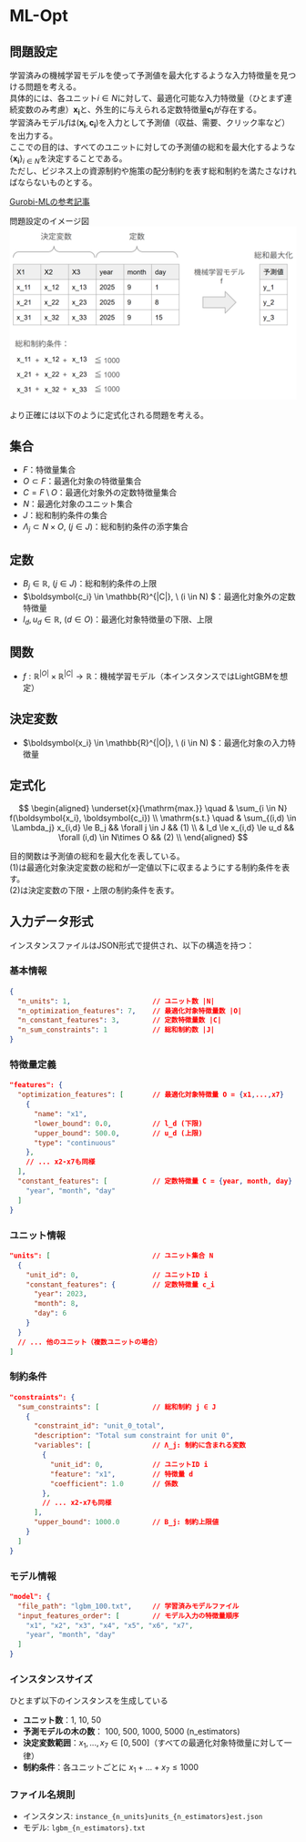 # ML-Opt

## 問題設定
学習済みの機械学習モデルを使って予測値を最大化するような入力特徴量を見つける問題を考える。  
具体的には、各ユニット$i \in N$に対して、最適化可能な入力特徴量（ひとまず連続変数のみ考慮）$\boldsymbol{x_i}$と、外生的に与えられる定数特徴量$\boldsymbol{c_i}$が存在する。  
学習済みモデル$f$は$(\boldsymbol{x_i}, \boldsymbol{c_i})$を入力として予測値（収益、需要、クリック率など）を出力する。  
ここでの目的は、すべてのユニットに対しての予測値の総和を最大化するような$\{\boldsymbol{x_i}\}_{i\in N}$を決定することである。    
ただし、ビジネス上の資源制約や施策の配分制約を表す総和制約を満たさなければならないものとする。

[Gurobi-MLの参考記事](https://gurobi-machinelearning.readthedocs.io/en/stable/auto_examples/example4_price_optimization.html#sphx-glr-auto-examples-example4-price-optimization-py)

問題設定のイメージ図
![](./assets/problem_setting.png)

より正確には以下のように定式化される問題を考える。  

## 集合
- $F$：特徴量集合
- $O \subset F$：最適化対象の特徴量集合
- $C = F \setminus O$：最適化対象外の定数特徴量集合
- $N$：最適化対象のユニット集合
- $J$：総和制約条件の集合
- $\Lambda_j \subset N\times O, \ (j\in J)$：総和制約条件の添字集合


## 定数
- $B_j \in \mathbb{R}, \ (j\in J)$：総和制約条件の上限
- $\boldsymbol{c_i} \in \mathbb{R}^{|C|}, \ (i \in N) $：最適化対象外の定数特徴量
- $l_d, u_d \in \mathbb{R}, \ (d \in O)$：最適化対象特徴量の下限、上限

## 関数
- $f:\mathbb{R}^{|O|}\times \mathbb{R}^{|C|} \to \mathbb{R}$：機械学習モデル（本インスタンスではLightGBMを想定）

## 決定変数
- $\boldsymbol{x_i} \in \mathbb{R}^{|O|}, \ (i \in N) $：最適化対象の入力特徴量

## 定式化
$$
\begin{aligned}
    \underset{x}{\mathrm{max.}} \quad & \sum_{i \in N} f(\boldsymbol{x_i}, \boldsymbol{c_i})  \\  
    \mathrm{s.t.} \quad & \sum_{(i,d) \in \Lambda_j} x_{i,d} \le B_j && \forall j \in J && (1) \\  
    & l_d \le x_{i,d} \le u_d  && \forall (i,d) \in N\times O && (2) \\  
\end{aligned}
$$

目的関数は予測値の総和を最大化を表している。  
(1)は最適化対象決定変数の総和が一定値以下に収まるようにする制約条件を表す。  
(2)は決定変数の下限・上限の制約条件を表す。

## 入力データ形式

インスタンスファイルはJSON形式で提供され、以下の構造を持つ：

### 基本情報
```json
{
  "n_units": 1,                    // ユニット数 |N|
  "n_optimization_features": 7,    // 最適化対象特徴量数 |O|
  "n_constant_features": 3,        // 定数特徴量数 |C|
  "n_sum_constraints": 1           // 総和制約数 |J|
}
```

### 特徴量定義
```json
"features": {
  "optimization_features": [       // 最適化対象特徴量 O = {x1,...,x7}
    {
      "name": "x1",
      "lower_bound": 0.0,          // l_d (下限)
      "upper_bound": 500.0,        // u_d (上限)
      "type": "continuous"
    },
    // ... x2-x7も同様
  ],
  "constant_features": [           // 定数特徴量 C = {year, month, day}
    "year", "month", "day"
  ]
}
```

### ユニット情報
```json
"units": [                         // ユニット集合 N
  {
    "unit_id": 0,                  // ユニットID i
    "constant_features": {         // 定数特徴量 c_i
      "year": 2023,
      "month": 8,
      "day": 6
    }
  }
  // ... 他のユニット（複数ユニットの場合）
]
```

### 制約条件
```json
"constraints": {
  "sum_constraints": [             // 総和制約 j ∈ J
    {
      "constraint_id": "unit_0_total",
      "description": "Total sum constraint for unit 0",
      "variables": [               // Λ_j: 制約に含まれる変数
        {
          "unit_id": 0,            // ユニットID i
          "feature": "x1",         // 特徴量 d
          "coefficient": 1.0       // 係数
        },
        // ... x2-x7も同様
      ],
      "upper_bound": 1000.0        // B_j: 制約上限値
    }
  ]
}
```

### モデル情報
```json
"model": {
  "file_path": "lgbm_100.txt",     // 学習済みモデルファイル
  "input_features_order": [        // モデル入力の特徴量順序
    "x1", "x2", "x3", "x4", "x5", "x6", "x7",
    "year", "month", "day"
  ]
}
```

### インスタンスサイズ
ひとまず以下のインスタンスを生成している  

- **ユニット数**：1, 10, 50  
- **予測モデルの木の数**： 100, 500, 1000, 5000 (n_estimators)  
- **決定変数範囲**：$x_1, ..., x_7 \in [0, 500]$（すべての最適化対象特徴量に対して一律）  
- **制約条件**：各ユニットごとに $x_1 + ... + x_7 \le 1000$  

### ファイル名規則
- インスタンス: `instance_{n_units}units_{n_estimators}est.json`
- モデル: `lgbm_{n_estimators}.txt`
